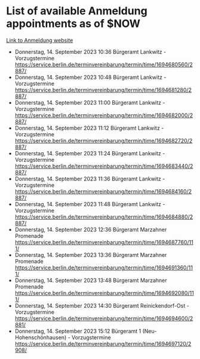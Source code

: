 # List of available Anmeldung appointments as of $NOW
[Link to Anmeldung website](https://service.berlin.de/terminvereinbarung/termin/tag.php?termin=1&anliegen[]=120686&dienstleisterlist=122210,122217,327316,122219,327312,122227,327314,122231,327346,122243,327348,122254,122252,329742,122260,329745,122262,329748,122271,327278,122273,327274,122277,327276,330436,122280,327294,122282,327290,122284,327292,122291,327270,122285,327266,122286,327264,122296,327268,150230,329760,122297,327286,122294,327284,122312,329763,122314,329775,122304,327330,122311,327334,122309,327332,317869,122281,327352,122279,329772,122283,122276,327324,122274,327326,122267,329766,122246,327318,122251,327320,122257,327322,122208,327298,122226,327300&herkunft=http%3A%2F%2Fservice.berlin.de%2Fdienstleistung%2F120686%2F)
- Donnerstag, 14. September 2023 10:36 Bürgeramt Lankwitz - Vorzugstermine https://service.berlin.de/terminvereinbarung/termin/time/1694680560/2887/
- Donnerstag, 14. September 2023 10:48 Bürgeramt Lankwitz - Vorzugstermine https://service.berlin.de/terminvereinbarung/termin/time/1694681280/2887/
- Donnerstag, 14. September 2023 11:00 Bürgeramt Lankwitz - Vorzugstermine https://service.berlin.de/terminvereinbarung/termin/time/1694682000/2887/
- Donnerstag, 14. September 2023 11:12 Bürgeramt Lankwitz - Vorzugstermine https://service.berlin.de/terminvereinbarung/termin/time/1694682720/2887/
- Donnerstag, 14. September 2023 11:24 Bürgeramt Lankwitz - Vorzugstermine https://service.berlin.de/terminvereinbarung/termin/time/1694683440/2887/
- Donnerstag, 14. September 2023 11:36 Bürgeramt Lankwitz - Vorzugstermine https://service.berlin.de/terminvereinbarung/termin/time/1694684160/2887/
- Donnerstag, 14. September 2023 11:48 Bürgeramt Lankwitz - Vorzugstermine https://service.berlin.de/terminvereinbarung/termin/time/1694684880/2887/
- Donnerstag, 14. September 2023 12:36 Bürgeramt Marzahner Promenade https://service.berlin.de/terminvereinbarung/termin/time/1694687760/111/
- Donnerstag, 14. September 2023 13:36 Bürgeramt Marzahner Promenade https://service.berlin.de/terminvereinbarung/termin/time/1694691360/111/
- Donnerstag, 14. September 2023 13:48 Bürgeramt Marzahner Promenade https://service.berlin.de/terminvereinbarung/termin/time/1694692080/111/
- Donnerstag, 14. September 2023 14:30 Bürgeramt Reinickendorf-Ost - Vorzugstermine https://service.berlin.de/terminvereinbarung/termin/time/1694694600/2881/
- Donnerstag, 14. September 2023 15:12 Bürgeramt 1 (Neu- Hohenschönhausen) - Vorzugstermine https://service.berlin.de/terminvereinbarung/termin/time/1694697120/2908/

